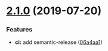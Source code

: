 # [2.1.0](https://github.com/holvonix-open/request-stream-promise/compare/v2.0.0...v2.1.0) (2019-07-20)


### Features

* **ci:** add semantic-release ([06a4aa1](https://github.com/holvonix-open/request-stream-promise/commit/06a4aa1))
